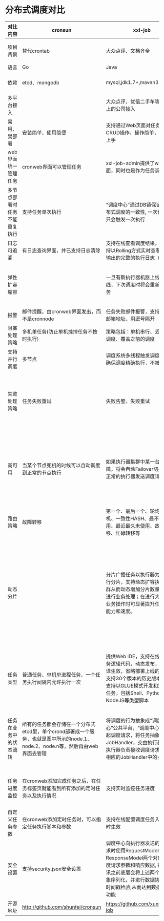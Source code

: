 # 分布式调度对比

|对比内容|cronsun|xxl-job	|Elastic-job|saturn|lts|TBSchedule|
|---|---|---|---|---|---|---|
|项目背景|替代crontab|大众点评、文档齐全|当当网开源、文档齐全|唯品会自主研发，基于当当的Elastic-job版本1||阿里早期开源、代码略陈旧|
|语言|Go|Java|Java|Java|Java|Java|
|依赖|etcd、mongodb|mysql,jdk1.7+,maven3.0+|jdk1.7+, zookeeper 3.4.6+ ,maven3.0.4+ ,mesos，mysql|JDK 7 or JDK 8,Maven 3.0.4+,node.js 8.7.0+,npm 5.4.2+,docker (版本不限)|CentOs,maven, java, MySQL||
|多平台接入||大众点评、优信二手车等70个以上的公司接入||||
|易用、易部署|安装简单、使用简便|支持通过Web页面对任务进行CRUD操作，操作简单，一分钟上手|易用易部署|可以很好的部署到docker容器上|易用，难部署||
|web界面统一管理任务|cronweb界面可以管理任务|xxl-job-admin提供了web界面，同时也是作为任务调度中心|提供运维界面elastic-job-lite-console，可以管理作业和注册中心|Saturn Console|lts-admin|
|多节点部署时任务不能重复执行|支持任务单次执行|“调度中心”通过DB锁保证集群分布式调度的一致性, 一次任务调度只会触发一次执行|容错处理：作业服务器与Zookeeper服务器通信失败则立即停止作业运行，防止作业注册中心将失效的分片分项配给其他作业服务器，而当前作业服务器仍在执行任务，导致重复执行；幂等性：重复作业任务项判定，不重复执行已运行的作业任务项||容错处理|支持|
|日志可追溯|有日志查询界面，并已支持日志清除|支持在线查看调度结果，并且支持以Rolling方式实时查看执行器输出的完整的执行日志（数据库）|支持，有日志查询界面，job的运行日志将会记录到数据库里|saturn-executor-log.log(executor日志)，saturn-executor.log(job日志)|在TaskTracker端提供了业务日志记录器|
|弹性扩容缩容||一旦有新执行器机器上线或者下线，下次调度时将会重新分配任务|运行中的作业服务器崩溃，或新增加n台作业服务器，作业框架将在下次作业执行前重新分片，不影响当前作业执行|能支持容器化技术进行自动executor扩容和减容，保证高峰期处理能力的弹性伸缩。|因为LTS各个节点都是无状态的，所以支持动态增加删除节点，达到负载均衡的目的|（2） TBSchedule的宿主服务器可以进行动态的扩容和资源回收|
|报警|邮件提醒，由cronweb界面发出，而不是cronnode|任务失败邮件报警，支持配置多邮箱地址，用逗号隔开|可通过事件订阅自行实现|Saturn提供了完善的监控告警机制，能方便开发者进行监控|
|阻塞处理策略|多机单任务(防止单机挂掉任务不按时执行)|策略包括：单机串行、丢弃后续调度、覆盖之前的调度|zk的session timeout时间，超过这个时间临时节点将会被清除，作业才会重新分片|设置了timeout的作业开始执行后会启动超时检测，如果执行超时，则会停止当前作业的执行|
|支持并行调度|多节点|调度系统多线程触发调度运行，确保调度精确执行，不被阻塞|将一个任务分为多个小任务在多台服务器上执行|分片|多节点|支持|
|失败处理策略|任务失败重试|失败告警、失败重试|失败转移、被错过的作业重触发|支持作业HA，负载均衡和失败转移|当节点组中的一个节点宕机之后，自动转到其他节点工作。当整个节点组宕机之后，将会采用存储文件的方式，待节点组可用的时候进行重发。 当执行任务的TaskTracker节点宕机之后，JobTracker 会将这个TaskTracker上的未完成的任务(死任务)，重新分配给节点组中其他节点执行。|失效转移|
|高可用|当某个节点死机的时候可以自动调度到正常的节点执行|如果执行器集群中某一台机器故障，将会自动Failover切换到一台正常的执行器发送调度请求|调度器的高可用是通过运行几个指向同一个ZooKeeper集群的Elastic-Job-Cloud-Scheduler实例来实现的。ZooKeeper用于在当前主Elastic-Job-Cloud-Scheduler实例失败的情况下执行领导者选举。通过至少两个调度器实例来构成集群，集群中只有一个调度器实例提供服务，其他实例处于”待命”状态。当该实例失败时，集群会选举剩余实例中的一个来继续提供服务。|Saturn是面向任务的，能够监控到executor的状态，在executor下线或者上线的时，均会对任务分片进行重分配，保证其可用性。|由于上面的失败处理策略，实现了任务的高可用|支持|
|路由策略|故障转移|第一个、最后一个、轮询、随机、一致性HASH、最不经常使用、最近最久未使用、故障转移、忙碌转移等|失效转移|失败转移、负载均衡|故障转移|	
|动态分片||分片广播任务以执行器为维度进行分片，支持动态扩容执行器集群从而动态增加分片数量，协同进行业务处理；在进行大数据量业务操作时可显著提升任务处理能力和速度。|默认包含三种分片策略： 基于平均分配算法的分片策略、 作业名的哈希值奇偶数决定IP升降序算法的分片策略、根据作业名的哈希值对Job实例列表进行轮转的分片策略，支持自定义分片策略|由用户在UI界面输入||TBSchedule的分布式机制是通过灵活的Sharding方式实现的，比如可以按所有数据的ID按10取模分片、按月份分片等，根据不同的场景由客户端配置分片规则。|
|任务类型|普通任务、单机单进程任务、一个任务执行间隔内允许执行一次|提供Web IDE，支持在线开发任务逻辑代码，动态发布，实时编译生效，省略部署上线的过程。支持30个版本的历史版本回溯。支持以GLUE模式开发和运行脚本任务，包括Shell、Python、NodeJS等类型脚本|支持OneOff，Perpetual和SequencePerpetual三种作业模式	提供除java作业的基础上增加了shell作业的支持。主要可以支持类似PHP, Python等脚本作业|实时任务：提交了之后立即就要执行的任务;定时任务：在指定时间点执行的任务，譬如 今天3点执行（单次）;Cron任务：CronExpression，和quartz类似（但是不是使用quartz实现的）譬如 0 0/1 * ?;Repeat任务：譬如每隔5分钟执行一次，重复50次就停止。|
|任务在业务中的状态流转|所有的任务都会存储在一个分布式etcd里，单个crond部署成一个服务，也就是图中所示的node.1、node.2、node.n等，然后再由web界面去管理|将调度的行为抽象成“调度中心”公共平台，“调度中心”负责发起调度请求，将任务抽象成JobHandler，交由执行器管理，执行器负责接收调度请求并执行相应的JobHandler中的业务逻辑|首先配置任务的相关信息，然后任务去注册中心进行注册，注册中心完成主节点选举和分片策略的设置。Quarzt job一旦触发，则任务执行。任务执行后，处理错过的任务以及监听事件|将作业在逻辑上划分为若干个分片，通过作业分片调度器将作业分片指派给特定的执行节点。执行节点通过quartz触发执行作业的具体实现，在执行的时候，会将分片序号和参数作为参数传入。作业的实现逻辑需分析分片序号和分片参数，并以此为依据来调用具体的实现|任务到注册中心进行注册，JobClient将任务进行提交，JobTracker接收并分配任务，TaskTracker执行任务，并将结果反馈给客户端|
|任务进度监控|在cronweb添加完成任务之后，在任务标签页就能看到所有添加的定时任务以及执行情况|支持实时监控任务进度|监控作业运行时状态，统计最近一段时间处理的数据成功和失败数量，记录作业上次运行开始时间，结束时间和下次运行时间。|Saturn通过统一的控制台进行全部域及全部作业的配置，执行情况监控，结点监控等|这些业务日志可以通过任务ID串联起来，可以在LTS-Admin中实时查看任务的执行进度|schedule管理控制台。负责控制、监控任务执行状态。|
|自定义任务参数|在cronweb添加定时任务时，可以指定任务执行脚本和参数	|支持在线配置调度任务入参，即时生效|在修改任务时，可以自定义参数|可以在界面中配置任务的参数|||
|安全设置|支持security.json安全设置|调度中心向执行器发送的调度请求时使用RequestModel和ResponseModel两个对象封装调度请求参数和响应数据, 在进行通讯之前底层会将上述两个对象对象序列化，并进行数据协议以及时间戳检验,从而达到数据加密的功能	||||		
|开源地址|http://github.com/shunfei/cronsun|https://github.com/xuxueli/xxl-job|https://github.com/elasticjob/elastic-job-lite|https://github.com/vipshop/Saturn|https://github.com/ltsopensource/light-task-scheduler||

	




